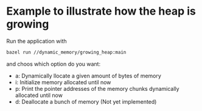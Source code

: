 # Example to illustrate how the heap is growing

Run the application with

```bash
bazel run //dynamic_memory/growing_heap:main
```

and choos which option do you want:

- a: Dynamically llocate a given amount of bytes of memory
- i: Initialize memory allocated until now
- p: Print the pointer addresses of the memory chunks dynamically allocated until now
- d: Deallocate a bunch of memory (Not yet implemented)
